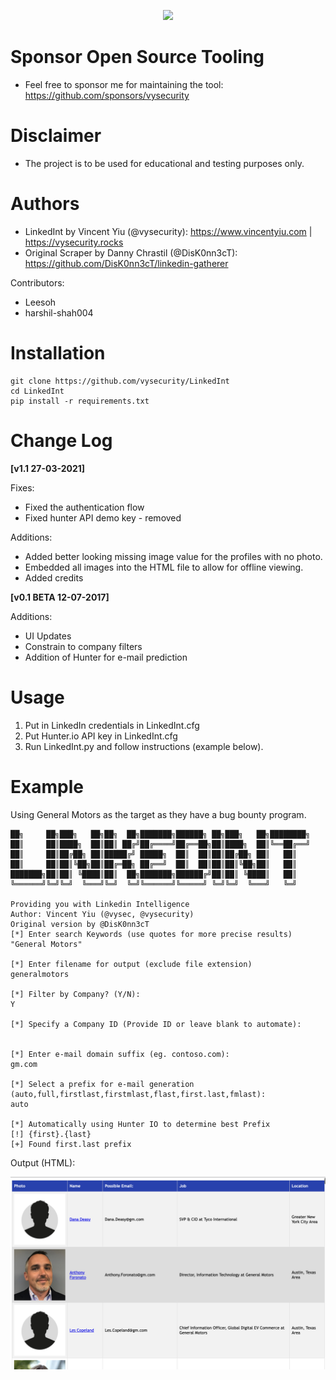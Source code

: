 <p align="center">
<img src="https://github.com/vysecurity/LinkedInt/blob/master/asset/linkedint.png?raw=true">
</p>

# Sponsor Open Source Tooling

* Feel free to sponsor me for maintaining the tool: https://github.com/sponsors/vysecurity

# Disclaimer

* The project is to be used for educational and testing purposes only.

# Authors

* LinkedInt by Vincent Yiu (@vysecurity): https://www.vincentyiu.com | https://vysecurity.rocks
* Original Scraper by Danny Chrastil (@DisK0nn3cT): https://github.com/DisK0nn3cT/linkedin-gatherer

Contributors:

* Leesoh
* harshil-shah004

# Installation
```
git clone https://github.com/vysecurity/LinkedInt
cd LinkedInt
pip install -r requirements.txt
```

# Change Log

**[v1.1 27-03-2021]**

Fixes:
* Fixed the authentication flow
* Fixed hunter API demo key - removed

Additions:
* Added better looking missing image value for the profiles with no photo.
* Embedded all images into the HTML file to allow for offline viewing.
* Added credits

**[v0.1 BETA 12-07-2017]**

Additions:
* UI Updates
* Constrain to company filters
* Addition of Hunter for e-mail prediction

# Usage

1. Put in LinkedIn credentials in LinkedInt.cfg
2. Put Hunter.io API key in LinkedInt.cfg
3. Run LinkedInt.py and follow instructions (example below).

# Example

Using General Motors as the target as they have a bug bounty program.

```
██╗     ██╗███╗   ██╗██╗  ██╗███████╗██████╗ ██╗███╗   ██╗████████╗
██║     ██║████╗  ██║██║ ██╔╝██╔════╝██╔══██╗██║████╗  ██║╚══██╔══╝
██║     ██║██╔██╗ ██║█████╔╝ █████╗  ██║  ██║██║██╔██╗ ██║   ██║
██║     ██║██║╚██╗██║██╔═██╗ ██╔══╝  ██║  ██║██║██║╚██╗██║   ██║
███████╗██║██║ ╚████║██║  ██╗███████╗██████╔╝██║██║ ╚████║   ██║
╚══════╝╚═╝╚═╝  ╚═══╝╚═╝  ╚═╝╚══════╝╚═════╝ ╚═╝╚═╝  ╚═══╝   ╚═╝

Providing you with Linkedin Intelligence
Author: Vincent Yiu (@vysec, @vysecurity)
Original version by @DisK0nn3cT
[*] Enter search Keywords (use quotes for more precise results)
"General Motors"

[*] Enter filename for output (exclude file extension)
generalmotors

[*] Filter by Company? (Y/N):
Y

[*] Specify a Company ID (Provide ID or leave blank to automate):


[*] Enter e-mail domain suffix (eg. contoso.com):
gm.com

[*] Select a prefix for e-mail generation (auto,full,firstlast,firstmlast,flast,first.last,fmlast):
auto

[*] Automatically using Hunter IO to determine best Prefix
[!] {first}.{last}
[+] Found first.last prefix
```

Output (HTML):

![Output HTML Report](asset/htmlreport.png)
